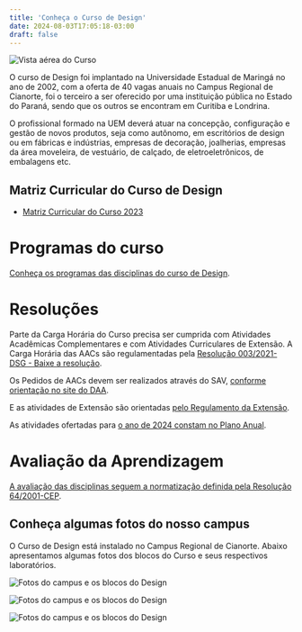 ```yaml
---
title: 'Conheça o Curso de Design'
date: 2024-08-03T17:05:18-03:00
draft: false
---
```


![Vista aérea do Curso](/img/vista-aerea.png)

O curso de Design foi implantado na Universidade Estadual de Maringá no ano de 2002, com a oferta de 40 vagas anuais no Campus Regional de Cianorte, foi o terceiro a ser oferecido por uma instituição pública no Estado do Paraná, sendo que os outros se encontram em Curitiba e Londrina.

O profissional formado na UEM deverá atuar na concepção, configuração e gestão de novos produtos, seja como autônomo, em escritórios de design ou em fábricas e indústrias, empresas de decoração, joalherias, empresas da área moveleira, de vestuário, de calçado, de eletroeletrônicos, de embalagens etc.

## Matriz Curricular do Curso de Design

* [Matriz Curricular do Curso 2023](<programas/PPC Design 2023  - Quadro - Matriz Curricular.pdf>)

# Programas do curso
[Conheça os programas das disciplinas do curso de Design](programas).

# Resoluções
Parte da Carga Horária do Curso precisa ser cumprida com Atividades Acadêmicas Complementares e com Atividades Curriculares de Extensão.
A Carga Horária das AACs são regulamentadas pela [Resolução 003/2021-DSG - Baixe a resolução](resolucoes/resolucao-003-2021-dsg.pdf).

Os Pedidos de AACs devem ser realizados através do SAV, [conforme orientação no site do DAA](https://daa.uem.br/academicos/graduacao/solicitacoes/atividade-academica-complementar-aac).

E as atividades de Extensão são orientadas [pelo Regulamento da Extensão](<2023-regulamento-extensao.pdf>).

As atividades ofertadas para [o ano de 2024 constam no Plano Anual](resolucoes/2024-plano-uce.pdf).

# Avaliação da Aprendizagem

[A avaliação das disciplinas seguem a normatização definida pela Resolução 64/2001-CEP](https://daa.uem.br/academicos/graduacao/notas-e-frequencia/avaliacao-de-aprendizagem).

## Conheça algumas fotos do nosso campus

O Curso de Design está instalado no Campus Regional de Cianorte. Abaixo apresentamos algumas fotos dos blocos do Curso e seus respectivos laboratórios.

![Fotos do campus e os blocos do Design](/img/antigo/2015/05/DSC_0057_2174.jpg)

![Fotos do campus e os blocos do Design](/img/antigo/2015/05/DSC_0180.jpg)

![Fotos do campus e os blocos do Design](/img/antigo/2015/05/DSC_0181.jpg)

